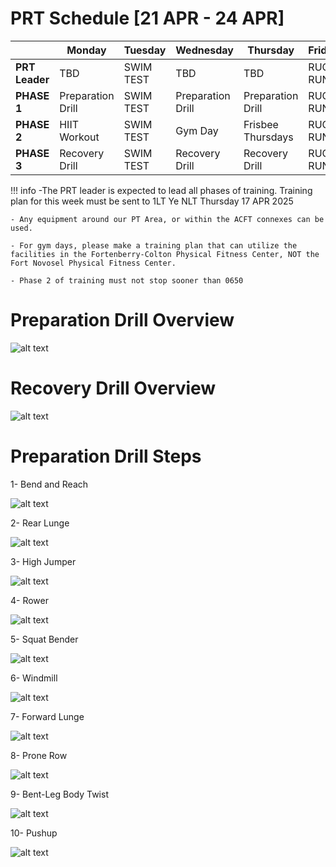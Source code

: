 # PRT Schedule [21 APR - 24 APR]

|            | Monday               | Tuesday                  | Wednesday             | Thursday               | Friday               |
|------------|----------------------|--------------------------|-----------------------|------------------------|----------------------|
| **PRT Leader**    | TBD      | SWIM TEST         | TBD    |    TBD      | RUCK RUN  |
| **PHASE 1**    | Preparation Drill      | SWIM TEST         | Preparation Drill    | Preparation Drill         | RUCK RUN  |
| **PHASE 2**   | HIIT Workout    | SWIM TEST |  Gym Day    | Frisbee Thursdays | RUCK RUN |
| **PHASE 3** | Recovery Drill   | SWIM TEST | Recovery Drill          | Recovery Drill | RUCK RUN |

!!! info
    -The PRT leader is expected to lead all phases of training. Training plan for this week must be sent to 1LT Ye NLT Thursday 17 APR 2025 

    - Any equipment around our PT Area, or within the ACFT connexes can be used. 

    - For gym days, please make a training plan that can utilize the facilities in the Fortenberry-Colton Physical Fitness Center, NOT the Fort Novosel Physical Fitness Center.

    - Phase 2 of training must not stop sooner than 0650

# Preparation Drill Overview

![alt text](army.mil-84285-2010-08-31-100802-1536x614.jpg)

# Recovery Drill Overview

![alt text](max1200-army.mil-84284-2010-08-31-100802.jpg)

# Preparation Drill Steps

1- Bend and Reach

![alt text](bend-and-reach-1.gif)

2- Rear Lunge

![alt text](rear-lunge.gif)

3- High Jumper

![alt text](high-jumper-1.gif)

4- Rower

![alt text](rower.gif)

5- Squat Bender

![alt text](squat-bender.gif)

6- Windmill

![alt text](windmill.gif)

7- Forward Lunge

![alt text](forward-lunge.gif)

8- Prone Row

![alt text](prone-row-1.gif)

9- Bent-Leg Body Twist

![alt text](bent-leg-body-twist.gif)

10- Pushup

![alt text](push-up-1.gif)

